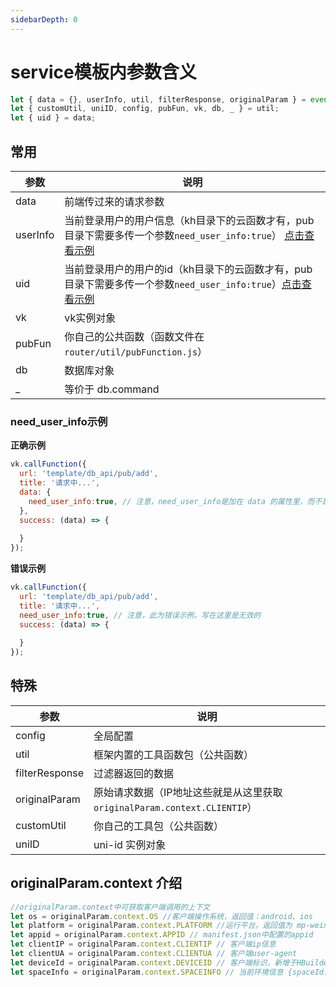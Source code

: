 ```yaml
---
sidebarDepth: 0
---
```


# service模板内参数含义
 
```js
let { data = {}, userInfo, util, filterResponse, originalParam } = event;
let { customUtil, uniID, config, pubFun, vk, db, _ } = util;
let { uid } = data;
```
## 常用
| 参数             | 说明                   | 
|------------------|-----------------------|
| data          | 前端传过来的请求参数            |
| userInfo          | 当前登录用户的用户信息（kh目录下的云函数才有，pub目录下需要多传一个参数`need_user_info:true`） [点击查看示例](#need-user-info示例)      |
| uid          | 当前登录用户的用户的id（kh目录下的云函数才有，pub目录下需要多传一个参数`need_user_info:true`）[点击查看示例](#need-user-info示例)     |
| vk          | vk实例对象            |
| pubFun          | 你自己的公共函数（函数文件在 `router/util/pubFunction.js`）            |
| db          | 数据库对象            |
| _          | 等价于 db.command            |

### need_user_info示例

**正确示例**
```js
vk.callFunction({
  url: 'template/db_api/pub/add',
  title: '请求中...',
  data: {
    need_user_info:true, // 注意，need_user_info是加在 data 的属性里，而不是与data同级
  },
  success: (data) => {
    
  }
});
```

**错误示例**

```js
vk.callFunction({
  url: 'template/db_api/pub/add',
  title: '请求中...',
  need_user_info:true, // 注意，此为错误示例，写在这里是无效的
  success: (data) => {
    
  }
});
```

## 特殊

| 参数             | 说明                   | 
|------------------|-----------------------|
| config          | 全局配置            |
| util          | 框架内置的工具函数包（公共函数）           |
| filterResponse          | 过滤器返回的数据         |
| originalParam          | 原始请求数据（IP地址这些就是从这里获取 `originalParam.context.CLIENTIP`）            |
| customUtil          | 你自己的工具包（公共函数）         |
| uniID          |  uni-id 实例对象            |


## originalParam.context 介绍

```js
//originalParam.context中可获取客户端调用的上下文
let os = originalParam.context.OS //客户端操作系统，返回值：android、ios    等
let platform = originalParam.context.PLATFORM //运行平台，返回值为 mp-weixin、app-plus等
let appid = originalParam.context.APPID // manifest.json中配置的appid
let clientIP = originalParam.context.CLIENTIP // 客户端ip信息
let clientUA = originalParam.context.CLIENTUA // 客户端user-agent
let deviceId = originalParam.context.DEVICEID // 客户端标识，新增于HBuilderX 3.1.0，同uni-app客户端getSystemInfo接口获取的deviceId
let spaceInfo = originalParam.context.SPACEINFO // 当前环境信息 {spaceId:'xxx',provider:'tencent'}
```






